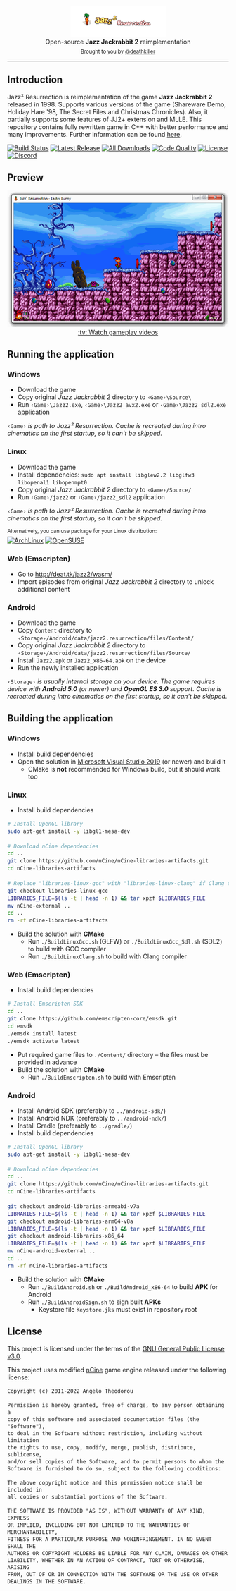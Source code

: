
<div align="center">
    <a href="https://github.com/deathkiller/jazz2-native"><img src="https://raw.githubusercontent.com/deathkiller/jazz2/master/Docs/Logo.gif" alt="Jazz² Resurrection" title="Jazz² Resurrection"></a>
</div>

<div align="center">
    Open-source <strong>Jazz Jackrabbit 2</strong> reimplementation
</div>

<div align="center">
  <sub>
    Brought to you by <a href="https://github.com/deathkiller">@deathkiller</a>
  </sub>
</div>
<hr/>


## Introduction
Jazz² Resurrection is reimplementation of the game **Jazz Jackrabbit 2** released in 1998. Supports various versions of the game (Shareware Demo, Holiday Hare '98, The Secret Files and Christmas Chronicles). Also, it partially supports some features of JJ2+ extension and MLLE. This repository contains fully rewritten game in C++ with better performance and many improvements. Further information can be found [here](http://deat.tk/jazz2/).

[![Build Status](https://img.shields.io/appveyor/ci/deathkiller/jazz2/master.svg?logo=data:image/svg+xml;base64,PHN2ZyB4bWxucz0iaHR0cDovL3d3dy53My5vcmcvMjAwMC9zdmciIHZpZXdCb3g9IjAgMCAyNCAyNCI+PHBhdGggZmlsbD0iI2ZmZmZmZiIgZD0iTTI0IDIuNXYxOUwxOCAyNCAwIDE4LjV2LS41NjFsMTggMS41NDVWMHpNMSAxMy4xMTFMNC4zODUgMTAgMSA2Ljg4OWwxLjQxOC0uODI3TDUuODUzIDguNjUgMTIgM2wzIDEuNDU2djExLjA4OEwxMiAxN2wtNi4xNDctNS42NS0zLjQzNCAyLjU4OXpNNy42NDQgMTBMMTIgMTMuMjgzVjYuNzE3eiI+PC9wYXRoPjwvc3ZnPg==)](https://ci.appveyor.com/project/deathkiller/jazz2-native)
[![Latest Release](https://img.shields.io/github/v/tag/deathkiller/jazz2?label=release)](https://github.com/deathkiller/jazz2/releases/latest)
[![All Downloads](https://img.shields.io/github/downloads/deathkiller/jazz2/total.svg)](https://github.com/deathkiller/jazz2/releases)
[![Code Quality](https://img.shields.io/codacy/grade/64eb3ca12bd04c64bf3f3515744b591a.svg?logo=codacy&logoColor=ffffff)](https://www.codacy.com/app/deathkiller/jazz2-native)
[![License](https://img.shields.io/github/license/deathkiller/jazz2-native.svg)](https://github.com/deathkiller/jazz2-native/blob/master/LICENSE)
[![Discord](https://img.shields.io/discord/355651795390955520.svg?color=839ef7&label=chat&logo=discord&logoColor=ffffff&labelColor=586eb5)](https://discord.gg/Y7SBvkD)


## Preview
<div align="center">
    <img src="https://raw.githubusercontent.com/deathkiller/jazz2/master/Docs/Screen2.gif" alt="Preview">
</div>

<div align="center"><a href="https://www.youtube.com/playlist?list=PLfrN-pyVL7k6n2VJF197F0yVOZq4EPTsP">:tv: Watch gameplay videos</a></div>


## Running the application
### Windows
* Download the game
* Copy original *Jazz Jackrabbit 2* directory to `‹Game›\Source\`
* Run `‹Game›\Jazz2.exe`, `‹Game›\Jazz2_avx2.exe` or `‹Game›\Jazz2_sdl2.exe` application

`‹Game›` *is path to Jazz² Resurrection. Cache is recreated during intro cinematics on the first startup, so it can't be skipped.*

### Linux
* Download the game
* Install dependencies: `sudo apt install libglew2.2 libglfw3 libopenal1 libopenmpt0`
* Copy original *Jazz Jackrabbit 2* directory to `‹Game›/Source/`
* Run `‹Game›/jazz2` or `‹Game›/jazz2_sdl2` application

`‹Game›` *is path to Jazz² Resurrection. Cache is recreated during intro cinematics on the first startup, so it can't be skipped.*

<sup>Alternatively, you can use package for your Linux distribution:</sup><br>
[![ArchLinux](https://img.shields.io/badge/Arch%20Linux-grey?logo=archlinux)](https://aur.archlinux.org/packages/jazz2-git)
[![OpenSUSE](https://img.shields.io/badge/OpenSUSE-grey?logo=opensuse)](https://software.opensuse.org/download.html?project=home%3Amnhauke%3Agames&package=jazz2)

### Web (Emscripten)
* Go to http://deat.tk/jazz2/wasm/
* Import episodes from original *Jazz Jackrabbit 2* directory to unlock additional content

### Android
* Download the game
* Copy `Content` directory to `‹Storage›/Android/data/jazz2.resurrection/files/Content/`
* Copy original *Jazz Jackrabbit 2* directory to `‹Storage›/Android/data/jazz2.resurrection/files/Source/`
* Install `Jazz2.apk` or `Jazz2_x86-64.apk` on the device
* Run the newly installed application

`‹Storage›` *is usually internal storage on your device. The game requires device with **Android 5.0** (or newer) and **OpenGL ES 3.0** support. Cache is recreated during intro cinematics on the first startup, so it can't be skipped.*


## Building the application
### Windows
* Install build dependencies
* Open the solution in [Microsoft Visual Studio 2019](https://www.visualstudio.com/) (or newer) and build it
  * CMake is **not** recommended for Windows build, but it should work too

### Linux
* Install build dependencies
```bash
# Install OpenGL library
sudo apt-get install -y libgl1-mesa-dev

# Download nCine dependencies
cd ..
git clone https://github.com/nCine/nCine-libraries-artifacts.git
cd nCine-libraries-artifacts

# Replace "libraries-linux-gcc" with "libraries-linux-clang" if Clang compiler is used
git checkout libraries-linux-gcc
LIBRARIES_FILE=$(ls -t | head -n 1) && tar xpzf $LIBRARIES_FILE
mv nCine-external ..
cd ..
rm -rf nCine-libraries-artifacts
```
* Build the solution with **CMake**
  * Run `./BuildLinuxGcc.sh` (GLFW) or `./BuildLinuxGcc_Sdl.sh` (SDL2) to build with GCC compiler
  * Run `./BuildLinuxClang.sh` to build with Clang compiler

### Web (Emscripten)
* Install build dependencies
```bash
# Install Emscripten SDK
cd ..
git clone https://github.com/emscripten-core/emsdk.git
cd emsdk
./emsdk install latest
./emsdk activate latest
```
* Put required game files to `./Content/` directory – the files must be provided in advance
* Build the solution with **CMake**
  * Run `./BuildEmscripten.sh` to build with Emscripten

### Android
* Install Android SDK (preferably to `../android-sdk/`)
* Install Android NDK (preferably to `../android-ndk/`)
* Install Gradle (preferably to `../gradle/`)
* Install build dependencies
```bash
# Install OpenGL library
sudo apt-get install -y libgl1-mesa-dev

# Download nCine dependencies
cd ..
git clone https://github.com/nCine/nCine-libraries-artifacts.git
cd nCine-libraries-artifacts

git checkout android-libraries-armeabi-v7a
LIBRARIES_FILE=$(ls -t | head -n 1) && tar xpzf $LIBRARIES_FILE
git checkout android-libraries-arm64-v8a
LIBRARIES_FILE=$(ls -t | head -n 1) && tar xpzf $LIBRARIES_FILE
git checkout android-libraries-x86_64
LIBRARIES_FILE=$(ls -t | head -n 1) && tar xpzf $LIBRARIES_FILE
mv nCine-android-external ..
cd ..
rm -rf nCine-libraries-artifacts
```
* Build the solution with **CMake**
  * Run `./BuildAndroid.sh` or `./BuildAndroid_x86-64` to build **APK** for Android
  * Run `./BuildAndroidSign.sh` to sign built **APKs**
    * Keystore file `Keystore.jks` must exist in repository root


## License
This project is licensed under the terms of the [GNU General Public License v3.0](./LICENSE).

This project uses modified [nCine](https://github.com/nCine/nCine) game engine released under the following license:
```
Copyright (c) 2011-2022 Angelo Theodorou

Permission is hereby granted, free of charge, to any person obtaining a
copy of this software and associated documentation files (the "Software"),
to deal in the Software without restriction, including without limitation
the rights to use, copy, modify, merge, publish, distribute, sublicense,
and/or sell copies of the Software, and to permit persons to whom the
Software is furnished to do so, subject to the following conditions:

The above copyright notice and this permission notice shall be included in
all copies or substantial portions of the Software.

THE SOFTWARE IS PROVIDED "AS IS", WITHOUT WARRANTY OF ANY KIND, EXPRESS
OR IMPLIED, INCLUDING BUT NOT LIMITED TO THE WARRANTIES OF MERCHANTABILITY,
FITNESS FOR A PARTICULAR PURPOSE AND NONINFRINGEMENT. IN NO EVENT SHALL THE
AUTHORS OR COPYRIGHT HOLDERS BE LIABLE FOR ANY CLAIM, DAMAGES OR OTHER
LIABILITY, WHETHER IN AN ACTION OF CONTRACT, TORT OR OTHERWISE, ARISING
FROM, OUT OF OR IN CONNECTION WITH THE SOFTWARE OR THE USE OR OTHER
DEALINGS IN THE SOFTWARE.
```